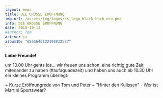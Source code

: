 ```yaml
---
layout: news
title: DIE GROSSE ERÖFFNUNG
img-url: /assets/img/logos/bs_logo_black_hoch_neu.png
info: DIE GROSSE ERÖFFNUNG
date: 2018-10-13
#author: Tom
active: ja
albumID: "6566646122100832577"
---
```

<b>Liebe Freunde!</b>

um 10.00 Uhr gehts los... wir freuen uns schon, eine richtig gute
Zeit mitenander zu haben (#aufaguadezeit) und haben uns auch ab 10.30 Uhr ein kleines
Programm überlegt:

&minus; Kurze Eröffnungrede von Tom und Peter
&minus; "Hinter den Kulissen" - Wer ist Martini Sportswear? 

